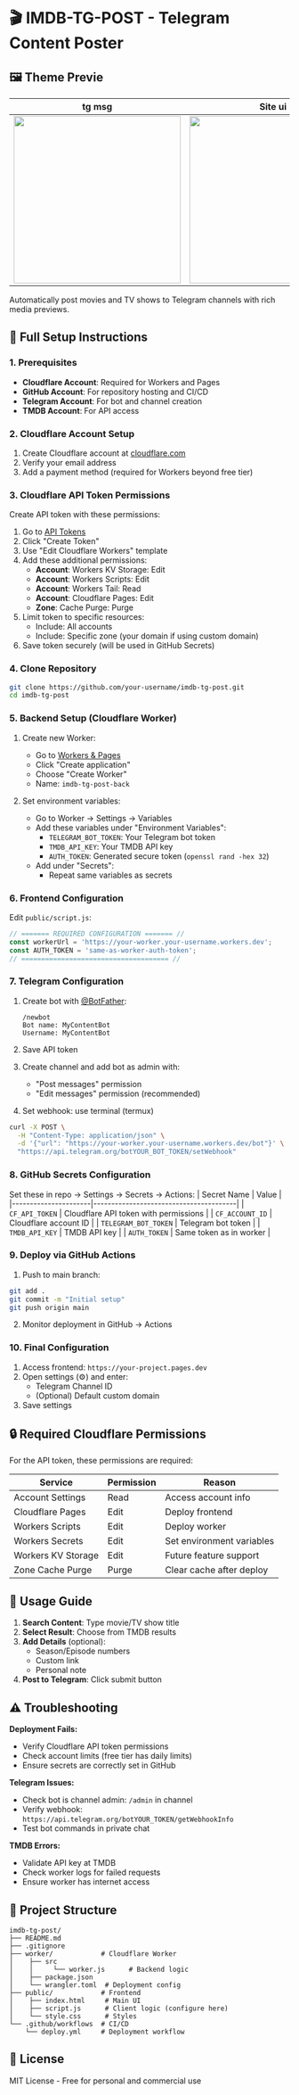 # 🎬 IMDB-TG-POST - Telegram Content Poster

## 🖼️ Theme Previe
| tg msg  | Site ui |
|-------------|-------------|
| <img src="https://i.imgur.com/HcgZs2Q.jpeg" width="300"> | <img src="https://i.imgur.com/qdaPJyd.jpeg" width="300"> |

Automatically post movies and TV shows to Telegram channels with rich media previews.

## 🔧 Full Setup Instructions

### 1. Prerequisites
- **Cloudflare Account**: Required for Workers and Pages
- **GitHub Account**: For repository hosting and CI/CD
- **Telegram Account**: For bot and channel creation
- **TMDB Account**: For API access

### 2. Cloudflare Account Setup
1. Create Cloudflare account at [cloudflare.com](https://dash.cloudflare.com/sign-up)
2. Verify your email address
3. Add a payment method (required for Workers beyond free tier)

### 3. Cloudflare API Token Permissions
Create API token with these permissions:
1. Go to [API Tokens](https://dash.cloudflare.com/profile/api-tokens)
2. Click "Create Token"
3. Use "Edit Cloudflare Workers" template
4. Add these additional permissions:
   - **Account**: Workers KV Storage: Edit
   - **Account**: Workers Scripts: Edit
   - **Account**: Workers Tail: Read
   - **Account**: Cloudflare Pages: Edit
   - **Zone**: Cache Purge: Purge
5. Limit token to specific resources:
   - Include: All accounts
   - Include: Specific zone (your domain if using custom domain)
6. Save token securely (will be used in GitHub Secrets)

### 4. Clone Repository
```bash
git clone https://github.com/your-username/imdb-tg-post.git
cd imdb-tg-post
```

### 5. Backend Setup (Cloudflare Worker)
1. Create new Worker:
   - Go to [Workers & Pages](https://dash.cloudflare.com/?to=/:account/workers-and-pages)
   - Click "Create application"
   - Choose "Create Worker"
   - Name: `imdb-tg-post-back`

2. Set environment variables:
   - Go to Worker → Settings → Variables
   - Add these variables under "Environment Variables":
     - `TELEGRAM_BOT_TOKEN`: Your Telegram bot token
     - `TMDB_API_KEY`: Your TMDB API key
     - `AUTH_TOKEN`: Generated secure token (`openssl rand -hex 32`)
   - Add under "Secrets":
     - Repeat same variables as secrets

### 6. Frontend Configuration
Edit `public/script.js`:
```javascript
// ======= REQUIRED CONFIGURATION ======= //
const workerUrl = 'https://your-worker.your-username.workers.dev';
const AUTH_TOKEN = 'same-as-worker-auth-token';
// ===================================== //
```

### 7. Telegram Configuration
1. Create bot with [@BotFather](https://t.me/BotFather):
   ```text
   /newbot
   Bot name: MyContentBot
   Username: MyContentBot
   ```
2. Save API token
3. Create channel and add bot as admin with:
   - "Post messages" permission
   - "Edit messages" permission (recommended)

4. Set webhook: use terminal (termux)
```bash
curl -X POST \
  -H "Content-Type: application/json" \
  -d '{"url": "https://your-worker.your-username.workers.dev/bot"}' \
  "https://api.telegram.org/botYOUR_BOT_TOKEN/setWebhook"
```

### 8. GitHub Secrets Configuration
Set these in repo → Settings → Secrets → Actions:
| Secret Name          | Value                                  |
|----------------------|----------------------------------------|
| `CF_API_TOKEN`       | Cloudflare API token with permissions  |
| `CF_ACCOUNT_ID`      | Cloudflare account ID                  |
| `TELEGRAM_BOT_TOKEN` | Telegram bot token                     |
| `TMDB_API_KEY`       | TMDB API key                           |
| `AUTH_TOKEN`         | Same token as in worker                |

### 9. Deploy via GitHub Actions
1. Push to main branch:
```bash
git add .
git commit -m "Initial setup"
git push origin main
```
2. Monitor deployment in GitHub → Actions

### 10. Final Configuration
1. Access frontend: `https://your-project.pages.dev`
2. Open settings (⚙️) and enter:
   - Telegram Channel ID
   - (Optional) Default custom domain
3. Save settings

## 🔒 Required Cloudflare Permissions
For the API token, these permissions are required:

| Service           | Permission | Reason |
|-------------------|------------|--------|
| Account Settings  | Read       | Access account info |
| Cloudflare Pages  | Edit       | Deploy frontend |
| Workers Scripts   | Edit       | Deploy worker |
| Workers Secrets   | Edit       | Set environment variables |
| Workers KV Storage| Edit       | Future feature support |
| Zone Cache Purge  | Purge      | Clear cache after deploy |

## 🚀 Usage Guide
1. **Search Content**: Type movie/TV show title
2. **Select Result**: Choose from TMDB results
3. **Add Details** (optional):
   - Season/Episode numbers
   - Custom link
   - Personal note
4. **Post to Telegram**: Click submit button

## ⚠️ Troubleshooting
**Deployment Fails:**
- Verify Cloudflare API token permissions
- Check account limits (free tier has daily limits)
- Ensure secrets are correctly set in GitHub

**Telegram Issues:**
- Check bot is channel admin: `/admin` in channel
- Verify webhook: `https://api.telegram.org/botYOUR_TOKEN/getWebhookInfo`
- Test bot commands in private chat

**TMDB Errors:**
- Validate API key at TMDB
- Check worker logs for failed requests
- Ensure worker has internet access

## 📂 Project Structure
```
imdb-tg-post/
├── README.md
├── .gitignore
├── worker/            # Cloudflare Worker
│    ├── src
│    │     └── worker.js      # Backend logic
│    ├── package.json
│    └── wrangler.toml  # Deployment config
├── public/            # Frontend
│    ├── index.html     # Main UI
│    ├── script.js      # Client logic (configure here)
│    └── style.css      # Styles
└── .github/workflows  # CI/CD
    └── deploy.yml     # Deployment workflow
```

## 📜 License
MIT License - Free for personal and commercial use
